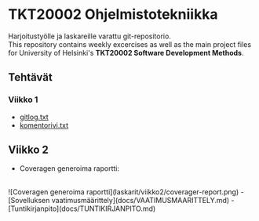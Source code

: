 # TKT20002 Ohjelmistotekniikka
Harjoitustyölle ja laskareille varattu git-repositorio.
<br />
This repository contains weekly excercises as well as the main project files for University of Helsinki's **TKT20002 Software Development Methods**.

## Tehtävät
### Viikko 1
- [gitlog.txt](laskarit/viikko1/gitlog.txt)
- [komentorivi.txt](laskarit/viikko1/komentorivi.txt)

## Viikko 2
- Coveragen generoima raportti:
<br />
![Coveragen generoima raportti](laskarit/viikko2/coverager-report.png)
- [Sovelluksen vaatimusmäärittely](docs/VAATIMUSMAARITTELY.md)
- [Tuntikirjanpito](docs/TUNTIKIRJANPITO.md)
